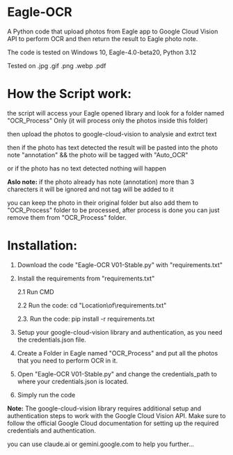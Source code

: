 # Eagle-OCR
A Python code that upload photos from Eagle app to Google Cloud Vision API to perform OCR and then return the result to Eagle photo note.

The code is tested on Windows 10, Eagle-4.0-beta20, Python 3.12

Tested on .jpg .gif .png .webp .pdf

# How the Script work:

the script will access your Eagle opened library and look for a folder named "OCR_Process" Only (it will process only the photos inside this folder)

then upload the photos to google-cloud-vision to analysie and extrct text

then if the photo has text detected the result will be pasted into the photo note "annotation" && the photo will be tagged with "Auto_OCR"

or if the photo has no text detected nothing will happen

**Aslo note:** if the photo already has note (annotation) more than 3 charecters it will be ignored and not tag will be added to it

you can keep the photo in their original folder but also add them to "OCR_Process" folder to be processed, after process is done you can just remove them from "OCR_Process" folder.

# Installation:
1. Download the code "Eagle-OCR V01-Stable.py" with "requirements.txt"
2. Install the requirements from "requirements.txt"

   2.1 Run CMD
   
   2.2 Run the code: cd "Location\of\requirements.txt"
   
   2.3. Run the code: pip install -r requirements.txt
   
4. Setup your google-cloud-vision library and authentication, as you need the credentials.json file.
5. Create a Folder in Eagle named "OCR_Process" and put all the photos that you need to perform OCR in it.
6. Open "Eagle-OCR V01-Stable.py" and change the credentials_path to where your credentials.json is located.
7. Simply run the code

**Note:** 
The google-cloud-vision library requires additional setup and authentication steps to work with the Google Cloud Vision API. Make sure to follow the official Google Cloud documentation for setting up the required credentials and authentication.

you can use claude.ai or gemini.google.com to help you further...
